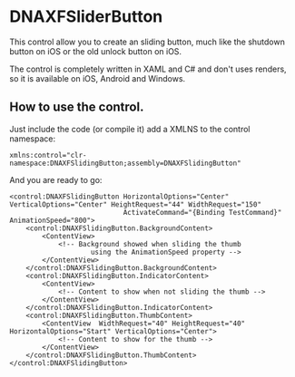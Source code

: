 # DNAXFSliderButton
This control allow you to create an sliding button, much like the shutdown button on iOS or the old unlock button on iOS.

The control is completely written in XAML and C# and don't uses renders, so it is available on iOS, Android and Windows.

## How to use the control.
Just include the code (or compile it) add a XMLNS to the control namespace:

`xmlns:control="clr-namespace:DNAXFSlidingButton;assembly=DNAXFSlidingButton"`

And you are ready to go:

```
<control:DNAXFSlidingButton HorizontalOptions="Center" VerticalOptions="Center" HeightRequest="44" WidthRequest="150" 
                            ActivateCommand="{Binding TestCommand}" AnimationSpeed="800">
    <control:DNAXFSlidingButton.BackgroundContent>
        <ContentView>
            <!-- Background showed when sliding the thumb 
                    using the AnimationSpeed property -->
        </ContentView>
    </control:DNAXFSlidingButton.BackgroundContent>
    <control:DNAXFSlidingButton.IndicatorContent>
        <ContentView>
            <!-- Content to show when not sliding the thumb -->
        </ContentView>
    </control:DNAXFSlidingButton.IndicatorContent>
    <control:DNAXFSlidingButton.ThumbContent>
        <ContentView  WidthRequest="40" HeightRequest="40" HorizontalOptions="Start" VerticalOptions="Center">
            <!-- Content to show for the thumb -->
        </ContentView>
    </control:DNAXFSlidingButton.ThumbContent>
</control:DNAXFSlidingButton>
```
